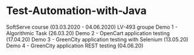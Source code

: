 # Test-Automation-with-Java
SoftServe course (03.03.2020 - 04.06.2020)
LV-493 groupe
Demo 1 - Algorithmic Task (26.03.20)
Demo 2 - OpenCart application testing (17.04.20)
Demo 3 - GreenCity application testing with Selenium (13.05.20)
Demo 4 - GreenCity application REST testing (04.06.20)
